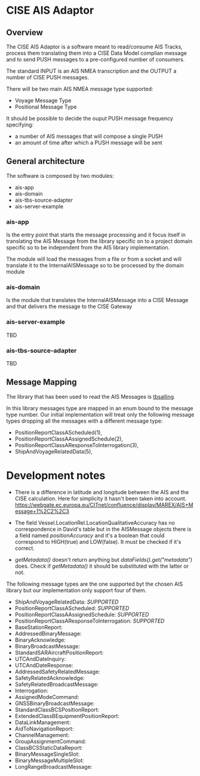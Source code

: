 # CISE AIS Adaptor

## Overview 

The CISE AIS Adaptor is a software meant to read/consume AIS Tracks, 
process them translating them into a CISE Data Model complian message 
and to send PUSH messages to a pre-configured number of consumers.

The standard INPUT is an AIS NMEA transcription and the OUTPUT a number 
of CISE PUSH messages.

There will be two main AIS NMEA message type supported:
* Voyage Message Type 
* Positional Message Type

It should be possible to decide the ouput PUSH message frequency specifying:
- a number of AIS messages that will compose a single PUSH
- an amount of time after which a PUSH message will be sent

## General architecture
The software is composed by two modules: 

- ais-app
- ais-domain
- ais-tbs-source-adapter
- ais-server-example

### ais-app
Is the entry point that starts the message processing and it focus itself in 
translating the AIS Message from the library specific on to a project domain
specific so to be independent from the AIS library implementation.

The module will load the messages from a file or from a socket and will translate
it to the InternalAISMessage so to be processed by the domain module   

### ais-domain
Is the module that translates the InternalAISMessage into a CISE Message and 
that delivers the message to the CISE Gateway

### ais-server-example

TBD

### ais-tbs-source-adapter

TBD

## Message Mapping 

The library that has been used to read the AIS Messages is [tbsalling](https://github.com/tbsalling/aismessages/).

In this library messages type are mapped in an enum bound to the message type number.
Our initial implementation will treat only the following message types dropping 
all the messages with a different message type: 

* PositionReportClassAScheduled(1),
* PositionReportClassAAssignedSchedule(2),
* PositionReportClassAResponseToInterrogation(3),
* ShipAndVoyageRelatedData(5),

# Development notes

* There is a difference in latitude and longitude between the AIS and the
  CISE calculation. Here for simplicity it hasn't been taken into account.
  https://webgate.ec.europa.eu/CITnet/confluence/display/MAREX/AIS+Message+1%2C2%2C3
  
* The field Vessel.LocationRel.LocationQualitativeAccuracy has 
  no correspondence in David's table but in the AISMessage objects there is 
  a field named _positionAccuracy_ and it's a boolean that could correspond 
  to HIGH(true) and LOW(false). It must be checked if it's correct.
  
* _getMetadata()_ doesn't return anything but _dataFields().get("metadata")_
  does. Check if _getMetadata()_ it should be substituted with the latter 
  or not.

The following message types are the one supported byt the chosen AIS library but
our implementation only support four of them.  

* ShipAndVoyageRelatedData: _SUPPORTED_
* PositionReportClassAScheduled: _SUPPORTED_
* PositionReportClassAAssignedSchedule: _SUPPORTED_
* PositionReportClassAResponseToInterrogation: _SUPPORTED_
* BaseStationReport:
* AddressedBinaryMessage:
* BinaryAcknowledge:
* BinaryBroadcastMessage:
* StandardSARAircraftPositionReport:
* UTCAndDateInquiry:
* UTCAndDateResponse:
* AddressedSafetyRelatedMessage:
* SafetyRelatedAcknowledge:
* SafetyRelatedBroadcastMessage:
* Interrogation:
* AssignedModeCommand:
* GNSSBinaryBroadcastMessage:
* StandardClassBCSPositionReport:
* ExtendedClassBEquipmentPositionReport:
* DataLinkManagement:
* AidToNavigationReport:
* ChannelManagement:
* GroupAssignmentCommand:
* ClassBCSStaticDataReport:
* BinaryMessageSingleSlot:
* BinaryMessageMultipleSlot:
* LongRangeBroadcastMessage:
